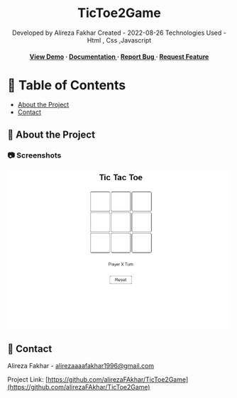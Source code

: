 <div align='center'>

<h1>TicToe2Game</h1>
<p>Developed by Alireza Fakhar Created - 2022-08-26 Technologies Used - Html , Css ,Javascript </p>

<h4> <a href=https://alirezafakhar.github.io/TicToe2Game/>View Demo</a> <span> · </span> <a href="https://github.com/alirezaFAkhar/TicToe2Game/blob/master/README.md"> Documentation </a> <span> · </span> <a href="https://github.com/alirezaFAkhar/TicToe2Game/issues"> Report Bug </a> <span> · </span> <a href="https://github.com/alirezaFAkhar/TicToe2Game/issues"> Request Feature </a> </h4>


</div>

# :notebook_with_decorative_cover: Table of Contents

- [About the Project](#star2-about-the-project)
- [Contact](#handshake-contact)


## :star2: About the Project

### :camera: Screenshots
<div align="center"> <a href="https://alirezafakhar.github.io/TicToe2Game/"><img src="https://github.com/alirezaFAkhar/TicToe2Game/blob/main/asset/image/TicToe2Game.webp" alt='image' width='800'/></a> </div>



## :handshake: Contact

Alireza Fakhar -  alirezaaaafakhar1996@gmail.com

Project Link: [https://github.com/alirezaFAkhar/TicToe2Game](https://github.com/alirezaFAkhar/TicToe2Game)
